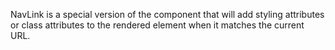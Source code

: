 NavLink is a special version of the <Link> component that will add styling attributes or class attributes to the rendered element when it matches the current URL.
